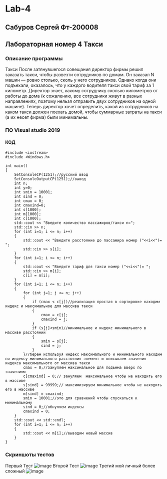 # Lab-4
## Сабуров Сергей Фт-200008
## Лабораторная номер 4 Такси
### Описание программы
Такси
После затянувшегося совещания директор фирмы решил заказать такси, чтобы развезти сотрудников по домам. Он заказал N машин — ровно столько, сколь у него сотрудников.
Однако когда они подъехали, оказалось, что у каждого водителя такси свой тариф за 1 километр. Директор знает, какому сотруднику сколько километров от работы до дома
(к сожалению, все сотрудники живут в разных направлениях, поэтому нельзя отправить двух сотрудников на одной машине). Теперь директор хочет определить,
какой из сотрудников на каком такси должен поехать домой, чтобы суммарные затраты на такси (а их несет фирма) были минимальны.
### ПО Visual studio 2019
#### КОД
```
#include <iostream>
#include <Windows.h>

int main()
{   
    SetConsoleCP(1251);//русский ввод
    SetConsoleOutputCP(1251);//вывод
    int n;
    int y=0;
    int smin = 10001;
    int sind = 0;
    int cmax = 0;
    int cmaxind=0;
    int s[1000];
    int m[1000];
    int c[1000];
    std::cout << "Введите количество пассажиров/такси n=";
    std::cin >> n;
    for (int i=1; i <= n; i++)
    {   
        std::cout << "Введите расстояние до пассажира номер ("<<i<<")= ";
        std::cin >> s[i];
    }
    for (int i=1; i <= n; i++)
    {   
        std::cout << "Введите тариф для такси номер ("<<i<<")= ";
        std::cin >> m[i];
        c[i] = m[i];
    }
    for (int i=1; i <= n; i++)
    {
        for (int j=1; j <= n; j++)
        {   
            if (cmax < c[j])//реализация простая в сортировке находим индекс и максимальное для массива такси
            {
                cmax = c[j];
                cmaxind = j;
            }
            if (s[j]<smin)//минимальное и индекс минимального в массиве расстояний
            {
                smin = s[j];
                sind = j;
            }
        }//берем используя индекс максимального и минимального находим по индексу минимального расстояния элемент и вписываем значения индекса максимального от массива такси
        cmax = 0;//зануляем максимальное для подъема вверх по значениям
        c[cmaxind] = 0;// зануляем  максимальное чтобы не находить его в массиве
        s[sind] = 99999;// максимизируем минимальное чтобы не находить его в массиве
        m[sind] = cmaxind;
        smin = 10001;//это для сравнений чтобы спускаться к минимальному
        sind = 0;//обнуляем индексы
        cmaxind = 0;
    }
    std::cout << std::endl;
    for (int i=1; i <= n; i++)
    {
        std::cout << m[i];//выводим новый массив
    }
}
```
### Скриншоты тестов
Первый Тест
![image](https://user-images.githubusercontent.com/90544365/135321380-f5cccbd7-3df1-4600-9269-e72dbad3b459.png)
Второй Тест
![image](https://user-images.githubusercontent.com/90544365/135321518-32865bd0-b2f5-4232-80b6-d5acaac9cbd0.png)
Третий мой личный более сложный
![image](https://user-images.githubusercontent.com/90544365/135321734-8f61cc85-f99e-4ca9-ba8d-a67f8af8d84d.png)


